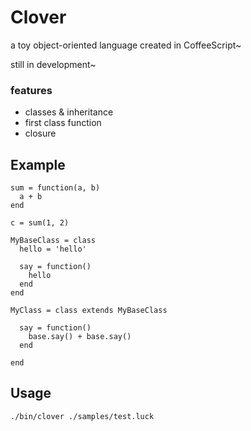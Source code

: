 # Clover

a toy object-oriented language created in CoffeeScript~

still in development~

### features
* classes & inheritance
* first class function
* closure 

## Example

    sum = function(a, b)
      a + b
    end

    c = sum(1, 2)

    MyBaseClass = class 
      hello = 'hello'

      say = function()
        hello
      end
    end

    MyClass = class extends MyBaseClass

      say = function()
        base.say() + base.say()
      end

    end

## Usage

    ./bin/clover ./samples/test.luck